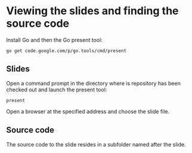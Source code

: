 # Viewing the slides and finding the source code #

Install Go and then the Go present tool:    

    go get code.google.com/p/go.tools/cmd/present
    
## Slides ##

Open a command prompt in the directory where is repository has been checked out and launch the present tool:

    present

Open a browser at the specified address and choose the slide file. 

## Source code ##

The source code to the slide resides in a subfolder named after the slide.

